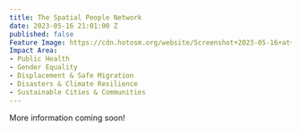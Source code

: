```yaml
---
title: The Spatial People Network
date: 2023-05-16 21:01:00 Z
published: false
Feature Image: https://cdn.hotosm.org/website/Screenshot+2023-05-16+at+2.00.56+PM.png
Impact Area:
- Public Health
- Gender Equality
- Displacement & Safe Migration
- Disasters & Climate Resilience
- Sustainable Cities & Communities
---
```


More information coming soon!
